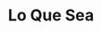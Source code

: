 ---
title : Lo Que Sea
layout: negocio
slogan:
web: https://loquesearosarito.com/
categoria: Servicios
imagenes: ["/assets/img/directorio/lo-que-sea.jpg.webp"]
direccion: Carr. Transpeninsular 41707-Km 40.5, Las Gaviotas, 22740 B.C.
estado: Baja California
municipio: Rosarito
codigo: 22710
latitude: 32.2564877
longitude: -116.9682197
telefono: +526611286663
cocina:
rango: $$
facebook:  https://www.facebook.com/loquesearosarito/
instagram: 
whatsapp: 52 1 661 128 6663
horariodeservicio: Jueves a Domingo 10:00 AM a 5:00 PM Lunes a Miercoles Cerrado
descripcion: ¡Lo Que Sea Food Truck Italian Deli Rosarito! Estamos muy felices de ser parte de esta hermosa comunidad, estamos aquí para servir Desayunos, Sándwiches, Bebidas y Postres. Gracias por todo tu apoyo. 
---